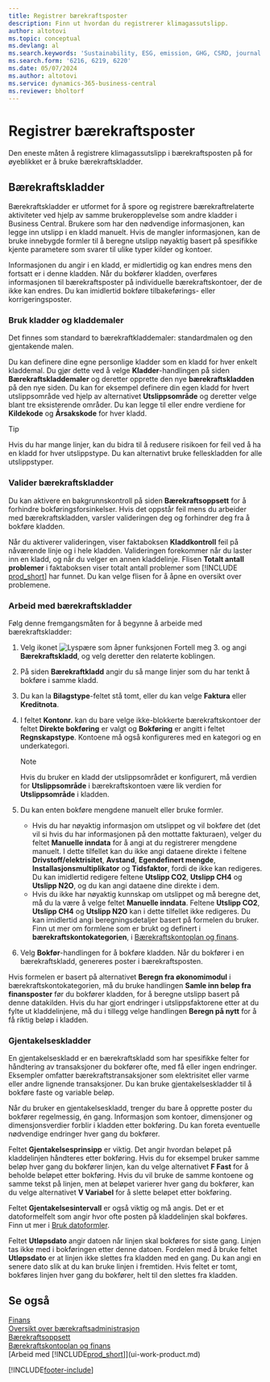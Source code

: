 ```yaml
---
title: Registrer bærekraftsposter
description: Finn ut hvordan du registrerer klimagassutslipp.
author: altotovi
ms.topic: conceptual
ms.devlang: al
ms.search.keywords: 'Sustainability, ESG, emission, GHG, CSRD, journal'
ms.search.form: '6216, 6219, 6220'
ms.date: 05/07/2024
ms.author: altotovi
ms.service: dynamics-365-business-central
ms.reviewer: bholtorf
---
```


# Registrer bærekraftsposter

Den eneste måten å registrere klimagassutslipp i bærekraftsposten på for øyeblikket er å bruke bærekraftskladder.

## Bærekraftskladder

Bærekraftskladder er utformet for å spore og registrere bærekraftrelaterte aktiviteter ved hjelp av samme brukeropplevelse som andre kladder i Business Central. Brukere som har den nødvendige informasjonen, kan legge inn utslipp i en kladd manuelt. Hvis de mangler informasjonen, kan de bruke innebygde formler til å beregne utslipp nøyaktig basert på spesifikke kjente parametere som svarer til ulike typer kilder og kontoer.

Informasjonen du angir i en kladd, er midlertidig og kan endres mens den fortsatt er i denne kladden. Når du bokfører kladden, overføres informasjonen til bærekraftsposter på individuelle bærekraftskontoer, der de ikke kan endres. Du kan imidlertid bokføre tilbakeførings- eller korrigeringsposter.

### Bruk kladder og kladdemaler

Det finnes som standard to bærekraftkladdemaler: standardmalen og den gjentakende malen.

Du kan definere dine egne personlige kladder som en kladd for hver enkelt kladdemal. Du gjør dette ved å velge **Kladder**-handlingen på siden **Bærekraftskladdemaler** og deretter opprette den nye **bærekraftskladden** på den nye siden. Du kan for eksempel definere din egen kladd for hvert utslippsområde ved hjelp av alternativet **Utslippsområde** og deretter velge blant tre eksisterende områder. Du kan legge til eller endre verdiene for **Kildekode** og **Årsakskode** for hver kladd.

> [!TIP]
> Hvis du har mange linjer, kan du bidra til å redusere risikoen for feil ved å ha en kladd for hver utslippstype. Du kan alternativt bruke felleskladden for alle utslippstyper.

### Valider bærekraftskladder

Du kan aktivere en bakgrunnskontroll på siden **Bærekraftsoppsett** for å forhindre bokføringsforsinkelser. Hvis det oppstår feil mens du arbeider med bærekraftskladden, varsler valideringen deg og forhindrer deg fra å bokføre kladden.

Når du aktiverer valideringen, viser faktaboksen **Kladdkontroll** feil på nåværende linje og i hele kladden. Valideringen forekommer når du laster inn en kladd, og når du velger en annen kladdelinje. Flisen **Totalt antall problemer** i faktaboksen viser totalt antall problemer som [!INCLUDE [prod_short](includes/prod_short.md)] har funnet. Du kan velge flisen for å åpne en oversikt over problemene.

### Arbeid med bærekraftskladder

Følg denne fremgangsmåten for å begynne å arbeide med bærekraftskladder:

1. Velg ikonet ![Lyspære som åpner funksjonen Fortell meg 3.](media/ui-search/search_small.png "Fortell hva du vil gjøre") og angi **Bærekraftskladd**, og velg deretter den relaterte koblingen.
2. På siden **Bærekraftkladd** angir du så mange linjer som du har tenkt å bokføre i samme kladd.
3. Du kan la **Bilagstype**-feltet stå tomt, eller du kan velge **Faktura** eller **Kreditnota**.
4. I feltet **Kontonr.** kan du bare velge ikke-blokkerte bærekraftskontoer der feltet **Direkte bokføring** er valgt og **Bokføring** er angitt i feltet **Regnskapstype**. Kontoene må også konfigureres med en kategori og en underkategori.

    > [!NOTE]
    > Hvis du bruker en kladd der utslippsområdet er konfigurert, må verdien for **Utslippsområde** i bærekraftskontoen være lik verdien for **Utslippsområde** i kladden.

5. Du kan enten bokføre mengdene manuelt eller bruke formler.

    - Hvis du har nøyaktig informasjon om utslippet og vil bokføre det (det vil si hvis du har informasjonen på den mottatte fakturaen), velger du feltet **Manuelle inndata** for å angi at du registrerer mengdene manuelt. I dette tilfellet kan du ikke angi dataene direkte i feltene **Drivstoff/elektrisitet**, **Avstand**, **Egendefinert mengde**, **Installasjonsmultiplikator** og **Tidsfaktor**, fordi de ikke kan redigeres. Du kan imidlertid redigere feltene **Utslipp CO2**, **Utslipp CH4** og **Utslipp N2O**, og du kan angi dataene dine direkte i dem.
    - Hvis du ikke har nøyaktig kunnskap om utslippet og må beregne det, må du la være å velge feltet **Manuelle inndata**. Feltene **Utslipp CO2**, **Utslipp CH4** og **Utslipp N2O** kan i dette tilfellet ikke redigeres. Du kan imidlertid angi beregningsdetaljer basert på formelen du bruker. Finn ut mer om formlene som er brukt og definert i **bærekraftskontokategorien**, i [Bærekraftskontoplan og finans](finance-sustainability-accounts-ledger.md#account-categories).

6. Velg **Bokfør**-handlingen for å bokføre kladden. Når du bokfører i en bærekraftskladd, genereres poster i bærekraftsposten.

Hvis formelen er basert på alternativet **Beregn fra økonomimodul** i bærekraftskontokategorien, må du bruke handlingen **Samle inn beløp fra finansposter** før du bokfører kladden, for å beregne utslipp basert på denne datakilden. Hvis du har gjort endringer i utslippsfaktorene etter at du fylte ut kladdelinjene, må du i tillegg velge handlingen **Beregn på nytt** for å få riktig beløp i kladden.

### Gjentakelseskladder

En gjentakelseskladd er en bærekraftskladd som har spesifikke felter for håndtering av transaksjoner du bokfører ofte, med få eller ingen endringer. Eksempler omfatter bærekraftstransaksjoner som elektrisitet eller varme eller andre lignende transaksjoner. Du kan bruke gjentakelseskladder til å bokføre faste og variable beløp.

Når du bruker en gjentakelseskladd, trenger du bare å opprette poster du bokfører regelmessig, én gang. Informasjon som kontoer, dimensjoner og dimensjonsverdier forblir i kladden etter bokføring. Du kan foreta eventuelle nødvendige endringer hver gang du bokfører.

Feltet **Gjentakelsesprinsipp** er viktig. Det angir hvordan beløpet på kladdelinjen håndteres etter bokføring. Hvis du for eksempel bruker samme beløp hver gang du bokfører linjen, kan du velge alternativet **F Fast** for å beholde beløpet etter bokføring. Hvis du vil bruke de samme kontoene og samme tekst på linjen, men at beløpet varierer hver gang du bokfører, kan du velge alternativet **V Variabel** for å slette beløpet etter bokføring.

Feltet **Gjentakelsesintervall** er også viktig og må angis. Det er et datoformelfelt som angir hvor ofte posten på kladdelinjen skal bokføres. Finn ut mer i [Bruk datoformler](ui-enter-date-ranges.md#use-date-formulas).

Feltet **Utløpsdato** angir datoen når linjen skal bokføres for siste gang. Linjen tas ikke med i bokføringen etter denne datoen. Fordelen med å bruke feltet **Utløpsdato** er at linjen ikke slettes fra kladden med en gang. Du kan angi en senere dato slik at du kan bruke linjen i fremtiden. Hvis feltet er tomt, bokføres linjen hver gang du bokfører, helt til den slettes fra kladden.

## Se også

[Finans](finance.md)  
[Oversikt over bærekraftsadministrasjon](finance-manage-sustainability.md)  
[Bærekraftsoppsett](finance-sustainability-setup.md)  
[Bærekraftskontoplan og finans](finance-sustainability-accounts-ledger.md)  
[Arbeid med [!INCLUDE[prod_short](includes/prod_short.md)]](ui-work-product.md)  

[!INCLUDE[footer-include](includes/footer-banner.md)]
